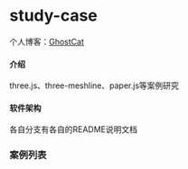 # study-case

个人博客：[GhostCat](http://gcat.cc)

#### 介绍
three.js、three-meshline、paper.js等案例研究

#### 软件架构
各自分支有各自的README说明文档

### 案例列表


